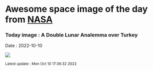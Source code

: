 
# Awesome space image of the day from [NASA](https://api.nasa.gov/)

### Today image : A Double Lunar Analemma over Turkey
Date : 2022-10-10

![](https://apod.nasa.gov/apod/image/2210/LunarAnalemma_Turksoy_1080.jpg)

<small>Latest update : Mon Oct 10 17:36:32 2022</small>
        